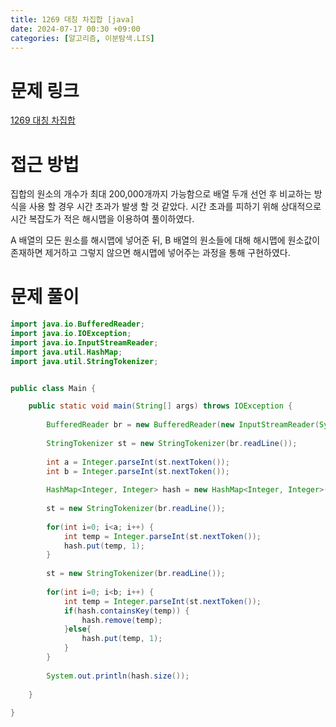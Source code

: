 ```yaml
---
title: 1269 대칭 차집합 [java]
date: 2024-07-17 00:30 +09:00
categories: [알고리즘, 이분탐색.LIS]
---
```

# 문제 링크
[1269 대칭 차집합](https://www.acmicpc.net/problem/1269)

# 접근 방법
집합의 원소의 개수가 최대 200,000개까지 가능함으로 배열 두개 선언 후 비교하는 방식을 사용 할 경우 시간 초과가 발생 할 것 같았다. 시간 초과를 피하기 위해 상대적으로 시간 복잡도가 적은 해시맵을 이용하여 풀이하였다.

A 배열의 모든 원소를 해시맵에 넣어준 뒤, B 배열의 원소들에 대해 해시맵에 원소값이 존재하면 제거하고 그렇지 않으면 해시맵에 넣어주는 과정을 통해 구현하였다.


# 문제 풀이
```java
import java.io.BufferedReader;
import java.io.IOException;
import java.io.InputStreamReader;
import java.util.HashMap;
import java.util.StringTokenizer;


public class Main {

	public static void main(String[] args) throws IOException {
		
		BufferedReader br = new BufferedReader(new InputStreamReader(System.in));
		
		StringTokenizer st = new StringTokenizer(br.readLine());
		
		int a = Integer.parseInt(st.nextToken());
		int b = Integer.parseInt(st.nextToken());
		
		HashMap<Integer, Integer> hash = new HashMap<Integer, Integer>();
		
		st = new StringTokenizer(br.readLine());
		
		for(int i=0; i<a; i++) {
			int temp = Integer.parseInt(st.nextToken());
			hash.put(temp, 1);
		}
		
		st = new StringTokenizer(br.readLine());
		
		for(int i=0; i<b; i++) {
			int temp = Integer.parseInt(st.nextToken());
			if(hash.containsKey(temp)) {
				hash.remove(temp);
			}else{
				hash.put(temp, 1);
			}
		}
		
		System.out.println(hash.size());
		
	}
	
}


```
